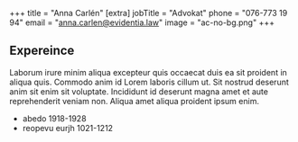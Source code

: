 +++
title = "Anna Carlén"
[extra]
jobTitle = "Advokat"
phone = "076-773 19 94"
email = "anna.carlen@evidentia.law"
image = "ac-no-bg.png"
+++

## Expereince

Laborum irure minim aliqua excepteur quis occaecat duis ea sit proident in aliqua quis. Commodo anim id Lorem laboris cillum ut. Sit nostrud deserunt anim sit enim sit voluptate. Incididunt id deserunt magna amet et aute reprehenderit veniam non. Aliqua amet aliqua proident ipsum enim.

- abedo 1918-1928
- reopevu eurjh 1021-1212

